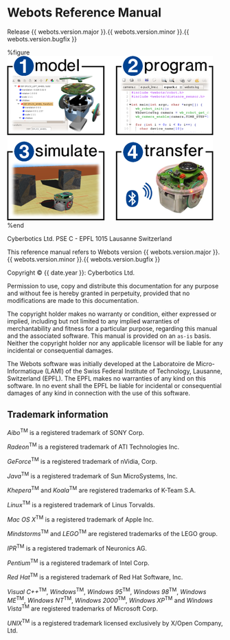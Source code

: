 # Webots Reference Manual

Release {{ webots.version.major }}.{{ webots.version.minor }}.{{ webots.version.bugfix }}

%figure
![ImageData](png/1234web.png)
%end

Cyberbotics Ltd.
PSE C - EPFL
1015 Lausanne
Switzerland

This reference manual refers to Webots version {{ webots.version.major }}.{{ webots.version.minor }}.{{ webots.version.bugfix }}

Copyright &copy; {{ date.year }}: Cyberbotics Ltd.

Permission to use, copy and distribute this documentation for any purpose and
without fee is hereby granted in perpetuity, provided that no modifications are
made to this documentation.

The copyright holder makes no warranty or condition, either expressed or
implied, including but not limited to any implied warranties of merchantability
and fitness for a particular purpose, regarding this manual and the associated
software. This manual is provided on an `as-is` basis. Neither the copyright
holder nor any applicable licensor will be liable for any incidental or
consequential damages.

The Webots software was initially developed at the Laboratoire de
Micro-Informatique (LAMI) of the Swiss Federal Institute of Technology,
Lausanne, Switzerland (EPFL). The EPFL makes no warranties of any kind on this
software. In no event shall the EPFL be liable for incidental or consequential
damages of any kind in connection with the use of this software.

## Trademark information

*Aibo*<sup>TM</sup> is a registered trademark of SONY Corp.

*Radeon*<sup>TM</sup> is a registered trademark of ATI Technologies Inc.

*GeForce*<sup>TM</sup> is a registered trademark of nVidia, Corp.

*Java*<sup>TM</sup> is a registered trademark of Sun MicroSystems, Inc.

*Khepera*<sup>TM</sup> and *Koala*<sup>TM</sup> are registered trademarks of
K-Team S.A.

*Linux*<sup>TM</sup> is a registered trademark of Linus Torvalds.

*Mac OS X*<sup>TM</sup> is a registered trademark of Apple Inc.

*Mindstorms*<sup>TM</sup> and *LEGO*<sup>TM</sup> are registered trademarks of
the LEGO group.

*IPR*<sup>TM</sup> is a registered trademark of Neuronics AG.

*Pentium*<sup>TM</sup> is a registered trademark of Intel Corp.

*Red Hat*<sup>TM</sup> is a registered trademark of Red Hat Software, Inc.

*Visual C++*<sup>TM</sup>, *Windows*<sup>TM</sup>, *Windows 95*<sup>TM</sup>,
*Windows 98*<sup>TM</sup>, *Windows ME*<sup>TM</sup>, *Windows NT*<sup>TM</sup>,
*Windows 2000*<sup>TM</sup>, *Windows XP*<sup>TM</sup> and *Windows
Vista*<sup>TM</sup> are registered trademarks of Microsoft Corp.

*UNIX*<sup>TM</sup> is a registered trademark licensed exclusively by X/Open
Company, Ltd.

